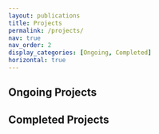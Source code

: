 ```yaml
---
layout: publications
title: Projects
permalink: /projects/
nav: true
nav_order: 2
display_categories: [Ongoing, Completed]
horizontal: true
---
```

## Ongoing Projects



## Completed Projects

